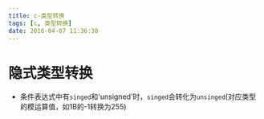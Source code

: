 ```yaml
---
title: c-类型转换
tags: [c, 类型转换]
date: 2016-04-07 11:36:38
---
```


# 隐式类型转换

-   条件表达式中有`singed`和'unsigned'时，`singed`会转化为`unsinged`(对应类型的模运算值，如1B的-1转换为255)
